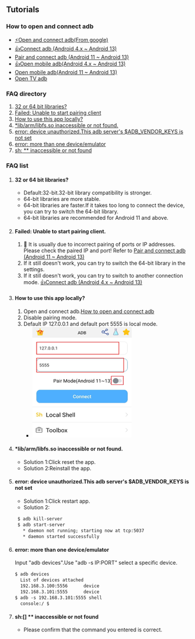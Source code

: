 ## Tutorials
### How to open and connect adb
- [⚡Open and connect adb(From google)](https://developer.android.com/studio/command-line/adb)
- [👍Connect adb (Android 4.x ~ Android 13)](./connectADB4x_13.md)
- [Pair and connect adb (Android 11 ~ Android 13)](./connectADB11_13.md)
- [👍Open mobile adb(Android 4.x ~ Android 13)](./openMobileADB4x_13.md)
- [Open mobile adb(Android 11 ~ Android 13)](./openMobileADB11_13.md)
- [Open TV adb](./openTVADB.md)

### FAQ directory
1. [32 or 64 bit libraries?](#32-or-64-bit-libraries)
2. [Failed: Unable to start pairing client](#failed-unable-to-start-pairing-client)
3. [How to use this app locally?](#how-to-use-this-app-locally)
4. [*lib/arm/libfs.so inaccessible or not found.](#libarmlibfsso-inaccessible-or-not-found)
5. [error: device unauthorized.This adb server\'s $ADB_VENDOR_KEYS is not set](#error-device-unauthorizedthis-adb-servers-adb_vendor_keys-is-not-set)
6. [error: more than one device/emulator](#error-more-than-one-deviceemulator)
7. [sh:<stdin> ** inaccessible or not found](#sh--inaccessible-or-not-found)

### FAQ list
1. #### 32 or 64 bit libraries?
   - Default:32-bit.32-bit library compatibility is stronger.
   - 64-bit libraries are more stable.
   - 64-bit libraries are faster.If it takes too long to connect the device, you can try to switch the 64-bit library.
   - 64-bit libraries are recommended for Android 11 and above.

2. #### Failed: Unable to start pairing client.
   1. 🥝 It is usually due to incorrect pairing of ports or IP addresses. Please check the paired IP and port! Refer to [Pair and connect adb (Android 11 ~ Android 13)](./connectADB11_13.md)
   2. If it still doesn't work, you can try to switch the 64-bit library in the settings.
   3. If it still doesn't work, you can try to switch to another connection mode. [👍Connect adb (Android 4.x ~ Android 13)](./connectADB4x_13.md)


3. #### How to use this app locally?
   1. Open and connect adb.[How to open and connect adb](./md/tutorials.md)
   2. Disable pairing mode.
   3. Default IP 127.0.0.1 and default port 5555 is local mode.
      - <img src="./../image/connectADB4x_13/1.jpeg" width="270" height="300">

4. #### *lib/arm/libfs.so inaccessible or not found.
   - Solution 1:Click reset the app.
   - Solution 2:Reinstall the app.

5. #### error: device unauthorized.This adb server\'s $ADB_VENDOR_KEYS is not set
   - Solution 1:Click restart app.
   - Solution 2:
   ```
    $ adb kill-server
    $ adb start-server
      * daemon not running; starting now at tcp:5037
      * daemon started successfully
   ```

6. #### error: more than one device/emulator
   Input \"adb devices\".Use \"adb -s IP:PORT\" select a specific device.
   ```
   $ adb devices
     List of devices attached
     192.168.3.100:5556      device
     192.168.3.101:5555      device
   $ adb -s 192.168.3.101:5555 shell
     console:/ $
   ```
7. #### sh:<stdin>[] ** inaccessible or not found
   - Please confirm that the command you entered is correct.
